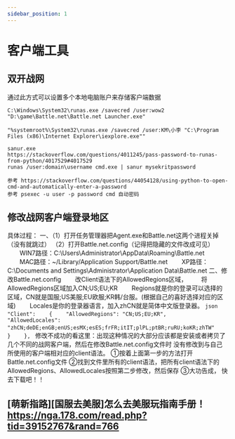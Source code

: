 ```yaml
---
sidebar_position: 1
---
```


# 客户端工具

## 双开战网
通过此方式可以设置多个本地电脑账户来存储客户端数据
```wowmacro
C:\Windows\System32\runas.exe /savecred /user:wow2 "D:\game\Battle.net\Battle.net Launcher.exe"

"%systemroot%\System32\runas.exe /savecred /user:KM\小李 "C:\Program Files (x86)\Internet Explorer\iexplore.exe""

sanur.exe 
https://stackoverflow.com/questions/4011245/pass-password-to-runas-from-python/4017529#4017529
runas /user:domain\username cmd.exe | sanur mysekritpassword

参考 https://stackoverflow.com/questions/44054128/using-python-to-open-cmd-and-automatically-enter-a-password
参考 psexec -u user -p password cmd 自动密码
```

## 修改战网客户端登录地区
具体过程：
一、（1）打开任务管理器把Agent.exe和Battle.net这两个进程关掉（没有就跳过）
（2）打开Battle.net.config（记得把隐藏的文件改成可见）
　　WIN7路径：C:\Users\Administrator\AppData\Roaming\Battle.net
　　MAC路径：~/Library/Application Support/Battle.net
　　XP路径：C:\Documents and Settings\Administrator\Application Data\Battle.net
二、修改Battle.net.config
　　改Client语法下的AllowedRegions区域，
　　将AllowedRegions区域加入CN;US;EU;KR
　　Regions就是你的登录可以选择的区域，CN就是国服;US美服;EU欧服;KR韩/台服。(根据自己的喜好选择对应的区域)
　　Locales是你的登录器语言，加入zhCN就是简体中文版登录器。
    ```json
    　　"Client":
        　　{
            　　"AllowedRegions": "CN;US;EU;KR",
            　　"AllowedLocales": "zhCN;deDE;enGB;enUS;esMX;esES;frFR;itIT;plPL;ptBR;ruRU;koKR;zhTW"
        　　}
    　　},
    ```
修改不成功的看这里：出现这种情况的大部分应该都是安装或者拷贝了几个不同的战网客户端，然后在修改Battle.net.config文件时 没有修改到与自己所使用的客户端相对应的client语法。
①按着上面第一步的方法打开Battle.net.config文件
②找到文件里所有的client语法，把所有client语法下的AllowedRegions、AllowedLocales按照第二步修改，然后保存
③大功告成， 快去下载吧！！

## [萌新指路][国服去美服]怎么去美服玩指南手册！ https://nga.178.com/read.php?tid=39152767&rand=766
